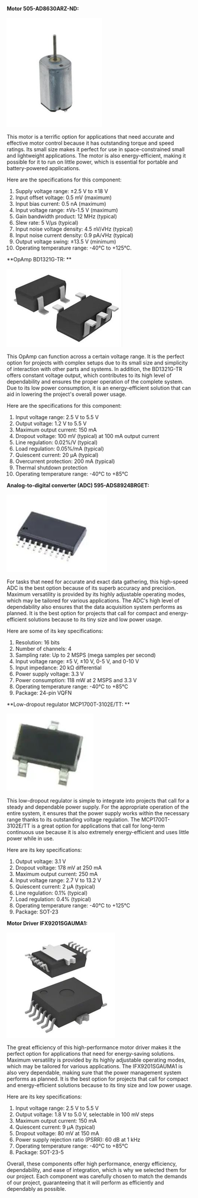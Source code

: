 **Motor 505-AD8630ARZ-ND:**
<br><br>
![Pro](ComponentMotor.jpg)
<br>

This motor is a terrific option for applications that need accurate and effective motor control because it has outstanding torque and speed ratings. Its small size makes it perfect for use in space-constrained small and lightweight applications. The motor is also energy-efficient, making it possible for it to run on little power, which is essential for portable and battery-powered applications.

Here are the specifications for this component:
 
1. Supply voltage range: ±2.5 V to ±18 V
2. Input offset voltage: 0.5 mV (maximum)
3. Input bias current: 0.5 nA (maximum)
4. Input voltage range: ±Vs-1.5 V (maximum)
5. Gain bandwidth product: 12 MHz (typical)
6. Slew rate: 5 V/μs (typical)
7. Input noise voltage density: 4.5 nV/√Hz (typical)
8. Input noise current density: 0.9 pA/√Hz (typical)
9. Output voltage swing: ±13.5 V (minimum)
10. Operating temperature range: -40°C to +125°C.


**OpAmp BD1321G-TR: **
<br><br>
![Pro](ComponentOpAmp.jpg)
<br>

This OpAmp can function across a certain voltage range. It is the perfect option for projects with complex setups due to its small size and simplicity of interaction with other parts and systems. In addition, the BD1321G-TR offers constant voltage output, which contributes to its high level of dependability and ensures the proper operation of the complete system. Due to its low power consumption, it is an energy-efficient solution that can aid in lowering the project's overall power usage.

Here are the specifications for this component:

1. Input voltage range: 2.5 V to 5.5 V
2. Output voltage: 1.2 V to 5.5 V
3. Maximum output current: 150 mA
4. Dropout voltage: 100 mV (typical) at 100 mA output current
5. Line regulation: 0.02%/V (typical)
6. Load regulation: 0.05%/mA (typical)
7. Quiescent current: 20 μA (typical)
8. Overcurrent protection: 200 mA (typical)
9. Thermal shutdown protection
10. Operating temperature range: -40°C to +85°C

**Analog-to-digital converter (ADC) 595-ADS8924BRGET:**
<br><br>
![Pro](ComponentADC.jpg)
<br>

For tasks that need for accurate and exact data gathering, this high-speed ADC is the best option because of its superb accuracy and precision. Maximum versatility is provided by its highly adjustable operating modes, which may be tailored for various applications. The ADC's high level of dependability also ensures that the data acquisition system performs as planned. It is the best option for projects that call for compact and energy-efficient solutions because to its tiny size and low power usage.

Here are some of its key specifications:

1. Resolution: 16 bits
2. Number of channels: 4
3. Sampling rate: Up to 2 MSPS (mega samples per second)
4. Input voltage range: ±5 V, ±10 V, 0-5 V, and 0-10 V
5. Input impedance: 20 kΩ differential
6. Power supply voltage: 3.3 V
7. Power consumption: 118 mW at 2 MSPS and 3.3 V
8. Operating temperature range: -40°C to +85°C
9. Package: 24-pin VQFN


**Low-dropout regulator MCP1700T-3102E/TT: **
<br><br>
![Pro](ComponentVoltageRegulator.jpg)
<br>

This low-dropout regulator is simple to integrate into projects that call for a steady and dependable power supply. For the appropriate operation of the entire system, it ensures that the power supply works within the necessary range thanks to its outstanding voltage regulation. The MCP1700T-3102E/TT is a great option for applications that call for long-term continuous use because it is also extremely energy-efficient and uses little power while in use.

Here are its key specifications:

1. Output voltage: 3.1 V
2. Dropout voltage: 178 mV at 250 mA
3. Maximum output current: 250 mA
4. Input voltage range: 2.7 V to 13.2 V
5. Quiescent current: 2 µA (typical)
6. Line regulation: 0.1% (typical)
7. Load regulation: 0.4% (typical)
8. Operating temperature range: -40°C to +125°C
9. Package: SOT-23


**Motor Driver IFX9201SGAUMA1:**
<br><br>
![Pro](ComponentMotorDriver.jpg)
<br>

The great efficiency of this high-performance motor driver makes it the perfect option for applications that need for energy-saving solutions. Maximum versatility is provided by its highly adjustable operating modes, which may be tailored for various applications. The IFX9201SGAUMA1 is also very dependable, making sure that the power management system performs as planned. It is the best option for projects that call for compact and energy-efficient solutions because to its tiny size and low power usage.

Here are its key specifications:

1. Input voltage range: 2.5 V to 5.5 V
2. Output voltage: 1.8 V to 5.0 V, selectable in 100 mV steps
3. Maximum output current: 150 mA
4. Quiescent current: 9 µA (typical)
5. Dropout voltage: 80 mV at 150 mA
6. Power supply rejection ratio (PSRR): 60 dB at 1 kHz
7. Operating temperature range: -40°C to +85°C
8. Package: SOT-23-5 


Overall, these components offer high performance, energy efficiency, dependability, and ease of integration, which is why we selected them for our project. Each component was carefully chosen to match the demands of our project, guaranteeing that it will perform as efficiently and dependably as possible.

